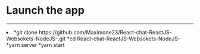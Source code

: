 Launch the app
===============
***
<li>
*git clone https://github.com/Maximone23/React-chat-ReactJS-Websokets-NodeJS-.git
*cd React-chat-ReactJS-Websokets-NodeJS-
*yarn server
*yarn start
</li>
